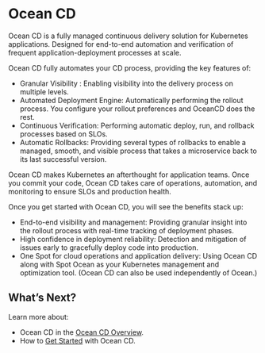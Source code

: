 <meta name="robots" content="noindex">

# Ocean CD

Ocean CD is a fully managed continuous delivery solution for Kubernetes applications.
Designed for end-to-end automation and verification of frequent application-deployment processes at scale.

Ocean CD fully automates your CD process, providing the key features of:
- Granular Visibility : Enabling visibility into the delivery process on multiple levels.
- Automated Deployment Engine: Automatically performing the rollout process. You configure your rollout preferences and OceanCD does the rest.
- Continuous Verification: Performing automatic deploy, run, and rollback processes based on SLOs.
- Automatic Rollbacks: Providing several types of rollbacks to enable a managed, smooth, and visible process that takes a microservice back to its last successful version.

Ocean CD makes Kubernetes an afterthought for application teams. Once you commit your code, Ocean CD takes care of operations, automation, and monitoring to ensure SLOs and production health.

Once you get started with Ocean CD, you will see the benefits stack up:
- End-to-end visibility and management​: Providing granular insight into the rollout process with real-time tracking of deployment phases​.
- High confidence in deployment reliability: Detection and mitigation of issues early to gracefully deploy code into production.
- One Spot for cloud operations and application delivery: Using Ocean CD along with Spot Ocean as your Kubernetes management and optimization tool. (Ocean CD can also be used independently of Ocean.)

## What’s Next?

Learn more about:
- Ocean CD in the [Ocean CD Overview](ocean-cd/ocean-cd-overview).
- How to [Get Started](ocean-cd/getting-started/) with Ocean CD.
